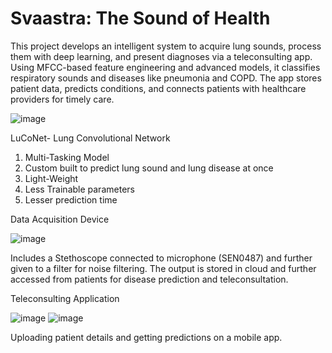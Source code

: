 # Svaastra: The Sound of Health
This project develops an intelligent system to acquire lung sounds, process them with deep learning, and present diagnoses via a teleconsulting app. Using MFCC-based feature engineering and advanced models, it classifies respiratory sounds and diseases like pneumonia and COPD. The app stores patient data, predicts conditions, and connects patients with healthcare providers for timely care.

![image](https://github.com/user-attachments/assets/561bfaf2-9388-484f-96ec-07f90f9c0e18)

LuCoNet- Lung Convolutional Network
  1. Multi-Tasking Model
  2. Custom built to predict lung sound and lung disease at once
  3. Light-Weight
  4. Less Trainable parameters
  5. Lesser prediction time

Data Acquisition Device

![image](https://github.com/user-attachments/assets/6d7193e9-e762-4664-b9a0-ab7328e76df1)


Includes a Stethoscope connected to microphone (SEN0487) and further given to a filter for noise filtering. The output is stored in cloud and further accessed from patients for disease prediction and teleconsultation.

Teleconsulting Application

![image](https://github.com/user-attachments/assets/1cda3162-4f6e-4a00-8c8e-2d08483cb1e3) ![image](https://github.com/user-attachments/assets/67960e21-501c-4b18-8592-dcc665d1f812)

Uploading patient details and getting predictions on a mobile app.


